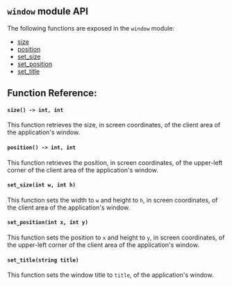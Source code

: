 ## `window` module API ##

The following functions are exposed in the `window` module:

* [size](#size)
* [position](#position)
* [set_size](#set_size)
* [set_position](#set_position)
* [set_title](#set_title)

## Function Reference:

#### <a name="size"></a> `size() -> int, int`
This function retrieves the size, in screen coordinates, of the client area of the application's window.

#### <a name="position"></a> `position() -> int, int`
This function retrieves the position, in screen coordinates, of the upper-left corner of the client area of the application's window.

#### <a name="set_size"></a> `set_size(int w, int h)`
This function sets the width to `w` and height to `h`, in screen coordinates, of the client area of the application's window.

#### <a name="set_position"></a> `set_position(int x, int y)`
This function sets the position to `x` and height to `y`, in screen coordinates, of the upper-left corner of the client area of the application's window.

#### <a name="set_title"></a> `set_title(string title)`
This function sets the window title to `title`, of the application's window.

